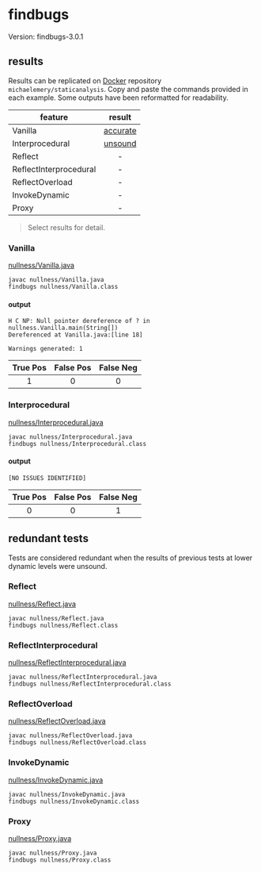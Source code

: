 # findbugs

Version: findbugs-3.0.1

## results

Results can be replicated on [Docker](https://docs.docker.com/docker-hub/) repository `michaelemery/staticanalysis`. Copy and paste the commands provided in each example. Some outputs have been reformatted for readability.

| feature | result |
| --- | :---: |
| Vanilla | [accurate](https://github.com/michaelemery/staticanalysis/blob/master/checker/nullness/findbugs.md#vanilla) |
| Interprocedural | [unsound](https://github.com/michaelemery/staticanalysis/blob/master/checker/nullness/findbugs.md#interprocedural) |
| Reflect | - |
| ReflectInterprocedural | - |
| ReflectOverload | - |
| InvokeDynamic | - |
| Proxy | - |

> Select results for detail.

### Vanilla

[nullness/Vanilla.java](https://github.com/michaelemery/staticanalysis/blob/master/checker/nullness/Vanilla.java)

```
javac nullness/Vanilla.java
findbugs nullness/Vanilla.class
```

#### output

```
H C NP: Null pointer dereference of ? in nullness.Vanilla.main(String[])  
Dereferenced at Vanilla.java:[line 18]

Warnings generated: 1
```

| True Pos | False Pos | False Neg |
| :---: | :---: | :---: |
| 1 | 0 | 0 |

### Interprocedural

[nullness/Interprocedural.java](https://github.com/michaelemery/staticanalysis/blob/master/checker/nullness/Interprocedural.java)

```
javac nullness/Interprocedural.java
findbugs nullness/Interprocedural.class
```

#### output

```
[NO ISSUES IDENTIFIED]
```

| True Pos | False Pos | False Neg |
| :---: | :---: | :---: |
| 0 | 0 | 1 |

## redundant tests

Tests are considered redundant when the results of previous tests at lower dynamic levels were unsound.

### Reflect

[nullness/Reflect.java](https://github.com/michaelemery/staticanalysis/blob/master/checker/nullness/Reflect.java)

```
javac nullness/Reflect.java
findbugs nullness/Reflect.class
```

### ReflectInterprocedural

[nullness/ReflectInterprocedural.java](https://github.com/michaelemery/staticanalysis/blob/master/checker/nullness/ReflectInterprocedural.java)

```
javac nullness/ReflectInterprocedural.java
findbugs nullness/ReflectInterprocedural.class
```

### ReflectOverload

[nullness/ReflectOverload.java](https://github.com/michaelemery/staticanalysis/blob/master/checker/nullness/ReflectOverload.java)

```
javac nullness/ReflectOverload.java
findbugs nullness/ReflectOverload.class
```

### InvokeDynamic

[nullness/InvokeDynamic.java](https://github.com/michaelemery/staticanalysis/blob/master/checker/nullness/InvokeDynamic.java)

```
javac nullness/InvokeDynamic.java
findbugs nullness/InvokeDynamic.class
```

### Proxy

[nullness/Proxy.java](https://github.com/michaelemery/staticanalysis/blob/master/checker/nullness/Proxy.java)

```
javac nullness/Proxy.java
findbugs nullness/Proxy.class
```
